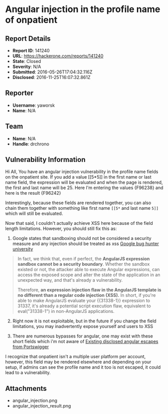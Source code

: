 # Angular injection in the profile name of onpatient

## Report Details
- **Report ID**: 141240
- **URL**: https://hackerone.com/reports/141240
- **State**: Closed
- **Severity**: N/A
- **Submitted**: 2016-05-26T17:04:32.116Z
- **Disclosed**: 2016-11-25T16:07:32.861Z

## Reporter
- **Username**: yaworsk
- **Name**: N/A

## Team
- **Name**: N/A
- **Handle**: drchrono

## Vulnerability Information
Hi All,
You have an angular injection vulnerability in the profile name fields on the onpatient site. If you add a value [[5*5]] in the first name or last name field, the expression will be evaluated and when the page is rendered, the first and last name will be 25. Here I'm entering the values {F96238} and here is the result {F96242}

Interestingly, because these fields are rendered together, you can also chain them together with something like first name ```[[5*``` and last name ```5]]``` which will still be evaluated.

Now that said, I couldn't actually achieve XSS here because of the field length limitations. However, you should still fix this as:

1. Google states that sandboxing should not be considered a security measure and any injection should be treated as xss [Google bug hunter university](https://sites.google.com/site/bughunteruniversity/nonvuln/angularjs-expression-sandbox-bypass)

> In fact, we think that, even if perfect, the **AngularJS expression sandbox cannot be a security boundary**. Whether the sandbox existed or not, the attacker able to execute Angular expressions, can access the exposed scope and alter the state of the application in an unexpected way, and that's already a vulnerability.
>
>Therefore, **an expression injection flaw in the AngularJS template is no different than a regular code injection (XSS).** In short, if you're able to make AngularJS evaluate your {{31338-1}} expression to 31337, it's already a potential script execution flaw, equivalent to eval("31338-1") in non-AngularJS applications.

2. Right now it is not exploitable, but in the future if you change the field limitations, you may inadvertently expose yourself and users to XSS

3. There are numerous bypasses for angular, one may exist with these short fields which i'm not aware of [Existing disclosed angular escapes from Portswigger](http://blog.portswigger.net/2016/01/xss-without-html-client-side-template.html)

I recognize that onpatient isn't a multiple user platform per account, however, this field may be rendered elsewhere and depending on your setup, if admins can see the profile name and it too is not escaped, it could lead to a vulnerability.

## Attachments
- angular_injection.png
- angular_injection_result.png
